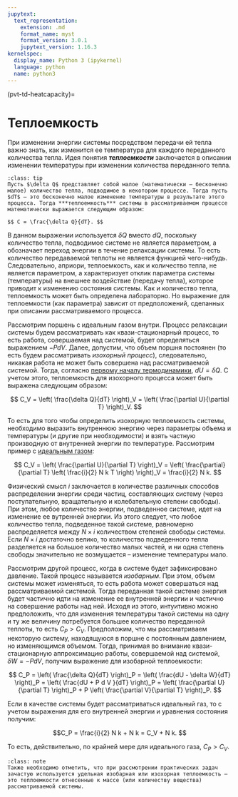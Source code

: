 ```yaml
---
jupytext:
  text_representation:
    extension: .md
    format_name: myst
    format_version: 3.0.1
    jupytext_version: 1.16.3
kernelspec:
  display_name: Python 3 (ipykernel)
  language: python
  name: python3
---
```


(pvt-td-heatcapacity)=
# Теплоемкость
При изменении энергии системы посредством передачи ей тепла важно знать, как изменится ее температура для каждого переданного количества тепла. Идея понятия ***теплоемкости*** заключается в описании изменении температуры при изменении количества переданного тепла.


<a id='pvt-td-heatcapacity-definition'></a>
```{admonition} Определение
:class: tip
Пусть $\delta Q$ представляет собой малое (математически – бесконечно малое) количество тепла, подводимое в некотором процессе. Тогда пусть $dT$ – это бесконечно малое изменение температуры в результате этого процесса. Тогда ***теплоемкость*** системы в рассматриваемом процессе математически выражается следующим образом:

$$ C = \frac{\delta Q}{dT}. $$

```

В данном выражении используется $\delta Q$ вместо $dQ$, поскольку количество тепла, подводимое системе не является параметром, а обозначает переход энергии в течение релаксации системы. То есть количество передаваемой теплоты не является функцией чего-нибудь. Следовательно, априори, теплоемкость, как и количество тепла, не является параметром, а характеризует отклик параметра системы (температуры) на внешнее воздействие (передачу тепла), которое приводит к изменению состояния системы. Как и количество тепла, теплоемкость может быть определена лабораторно. Но выражение для теплоемкости (как параметра) зависит от предположений, сделанных при описании рассматриваемого процесса.


<a id='pvt-td-heatcapacity-isochoric'></a>
Рассмотрим поршень с идеальным газом внутри. Процесс релаксации системы будем рассматривать как квази-стационарный процесс, то есть работа, совершаемая над системой, будет определяться выражением $-PdV$. Далее, допустим, что объем поршня постоянен (то есть будем рассматривать *изохорный процесс*), следовательно, никакая работа не может быть совершена над рассматриваемой системой. Тогда, согласно [первому началу термодинамики](TD-3-Heat-Work.md#pvt-td-heatwork-firstlaw), $dU = \delta Q$. С учетом этого, теплоемкость для изохорного процесса может быть выражена следующим образом:

$$ C_V = \left( \frac{\delta Q}{dT} \right)_V = \left( \frac{\partial U}{\partial T} \right)_V. $$

То есть для того чтобы определить изохорную теплоемкость системы, необходимо выразить внутреннюю энергию через параметры объема и температуры (и другие при необходимости) и взять частную производную от внутренней энергии по температуре. Рассмотрим пример с [идеальным газом](TD-1-Basics.md#pvt-td-basics-idealgaseos):

$$ C_V = \left( \frac{\partial U}{\partial T} \right)_V = \left( \frac{\partial}{\partial T} \left( \frac{i}{2} N k T \right) \right)_V = \frac{i}{2} N k. $$

Физический смысл $i$ заключается в количестве различных способов распределении энергии среди частиц, составляющих систему (через поступательную, вращательную и колебательную степени свободы). При этом, любое количество энергии, подведенное системе, идет на изменение ее вутренней энергии. Из этого следует, что любое количество тепла, подведенное такой системе, равномерно распределяется между $N \times i$ количеством степеней свободы системы. Если $N \times i$ достаточно велико, то количество подведенного тепла разделяется на большое количество малых частей, и ни одна степень свободы значительно не возмущается – изменение температуры мало.


<a id='pvt-td-heatcapacity-isobaric'></a>
Рассмотрим другой процесс, когда в системе будет зафиксировано давление. Такой процесс называется *изобарным*. При этом, объем системы может изменяться, то есть работа может совершаться над рассматриваемой системой. Тогда переданная такой системе энергия будет частично идти на изменение ее внутренней энергии и частично на совершение работы над ней. Исходя из этого, интуитивно можно предположить, что для изменения температуры такой системы на одну и ту же величину потребуется большее количество переданной теплоты, то есть $C_P > C_V$. Предположим, что мы рассматриваем некоторую систему, находящуюся в поршне с постоянным давлением, но изменяющимся объемом. Тогда, принимая во внимание квази-стационарную аппроксимацию работы, совершаемой над системой, $\delta W = -P d V$, получим выражение для изобарной теплоемкости:

$$ C_P = \left( \frac{\delta Q}{dT} \right)_P = \left( \frac{dU - \delta W}{dT} \right)_P = \left( \frac{dU + P d V }{dT} \right)_P = \left( \frac{\partial U}{\partial T} \right)_P + P \left( \frac{\partial V}{\partial T} \right)_P. $$

<a id='pvt-td-heatcapacity-idealgas'></a>
Если в качестве системы будет рассматриваться идеальный газ, то с учетом выражения для его внутренней энергии и уравнения состояния получим:

$$C_P = \frac{i}{2} N k + N k = C_V + N k. $$

То есть, действительно, по крайней мере для идеального газа, $C_P > C_V$.

```{admonition} NB
:class: note
Также необходимо отметить, что при рассмотрении практических задач зачастую используется удельная изобарная или изохорная теплоемкость – это теплоемкости отнесенные к массе (или количеству вещества) рассматриваемой системы.
```
